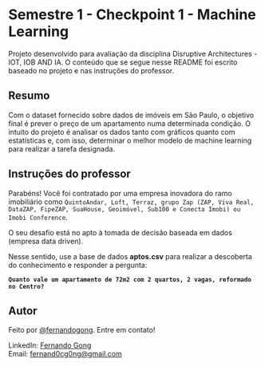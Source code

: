 # Semestre 1 - Checkpoint 1 - Machine Learning

Projeto desenvolvido para avaliação da disciplina Disruptive Architectures - IOT, IOB AND IA. O conteúdo que se segue nesse README foi escrito baseado no projeto e nas instruções do professor.

## Resumo

Com o dataset fornecido sobre dados de imóveis em São Paulo, o objetivo final é prever o preço de um apartamento numa determinada condição. O intuito do projeto é analisar os dados tanto com gráficos quanto com estatísticas e, com isso, determinar o melhor modelo de machine learning para realizar a tarefa designada.

## Instruções do professor

Parabéns! Você foi contratado por uma empresa inovadora do ramo imobiliário como `QuintoAndar, Loft, Terraz, grupo Zap (ZAP, Viva Real, DataZAP, FipeZAP, SuaHouse, Geoimóvel, Sub100 e Conecta Imobi) ou Imobi Conference`. 

O seu desafio está no apto à tomada de decisão baseada em dados (empresa data driven). 

Nesse sentido, use a base de dados **aptos.csv** para realizar a descoberta do conhecimento e responder a pergunta: 

**`Quanto vale um apartamento de 72m2 com 2 quartos, 2 vagas, reformado no Centro?`**



## Autor
Feito por [@fernandogong](https://github.com/fernandogong). Entre em contato!

LinkedIn: [Fernando Gong](https://www.linkedin.com/in/fernando-gong/) <br>
Email: [fernand0cg0ng@gmail.com](mailto:fernand0cg0ng@gmail.com)
